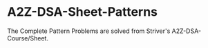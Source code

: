 # A2Z-DSA-Sheet-Patterns
The Complete Pattern Problems are solved from Striver's A2Z-DSA-Course/Sheet.
